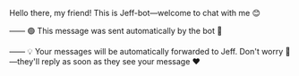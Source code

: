 Hello there, my friend! This is Jeff-bot—welcome to chat with me 😊

—— 🟢 This message was sent automatically by the bot 🤖

—— 💡 Your messages will be automatically forwarded to Jeff. Don't worry 🤗—they'll reply as soon as they see your message ❤️
